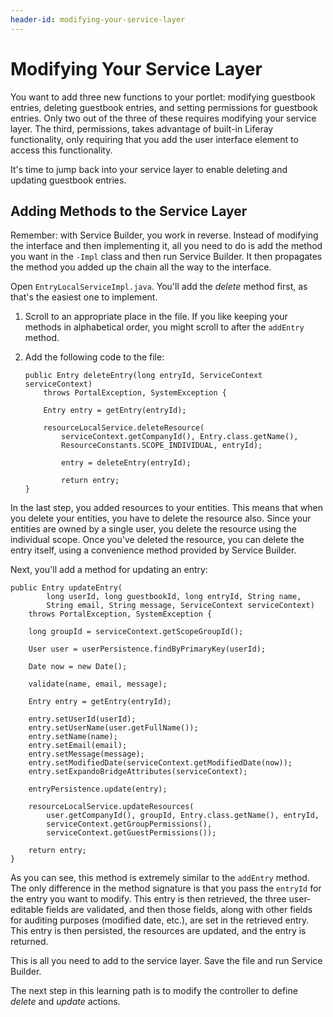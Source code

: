 ```yaml
---
header-id: modifying-your-service-layer
---
```


# Modifying Your Service Layer

You want to add three new functions to your portlet: modifying guestbook
entries, deleting guestbook entries, and setting permissions for guestbook
entries. Only two out of the three of these requires modifying your service
layer. The third, permissions, takes advantage of built-in Liferay
functionality, only requiring that you add the user interface element to access
this functionality. 

It's time to jump back into your service layer to enable deleting and updating
guestbook entries. 

## Adding Methods to the Service Layer

Remember: with Service Builder, you work in reverse. Instead of modifying the
interface and then implementing it, all you need to do is add the method you
want in the `-Impl` class and then run Service Builder. It then propagates the
method you added up the chain all the way to the interface. 

Open `EntryLocalServiceImpl.java`. You'll add the *delete* method first, as
that's the easiest one to implement. 

1.  Scroll to an appropriate place in the file. If you like keeping your methods
    in alphabetical order, you might scroll to after the `addEntry` method.

2.  Add the following code to the file: 

        public Entry deleteEntry(long entryId, ServiceContext serviceContext)
            throws PortalException, SystemException {

            Entry entry = getEntry(entryId);

            resourceLocalService.deleteResource(
                serviceContext.getCompanyId(), Entry.class.getName(),
                ResourceConstants.SCOPE_INDIVIDUAL, entryId);

                entry = deleteEntry(entryId);

                return entry;
        }

In the last step, you added resources to your entities. This means that when you
delete your entities, you have to delete the resource also. Since your entities
are owned by a single user, you delete the resource using the individual scope.
Once you've deleted the resource, you can delete the entry itself, using a
convenience method provided by Service Builder. 

Next, you'll add a method for updating an entry: 

    public Entry updateEntry(
            long userId, long guestbookId, long entryId, String name,
            String email, String message, ServiceContext serviceContext)
        throws PortalException, SystemException {

        long groupId = serviceContext.getScopeGroupId();

        User user = userPersistence.findByPrimaryKey(userId);

        Date now = new Date();

        validate(name, email, message);

        Entry entry = getEntry(entryId);

        entry.setUserId(userId);
        entry.setUserName(user.getFullName());
        entry.setName(name);
        entry.setEmail(email);
        entry.setMessage(message);
        entry.setModifiedDate(serviceContext.getModifiedDate(now));
        entry.setExpandoBridgeAttributes(serviceContext);

        entryPersistence.update(entry);

        resourceLocalService.updateResources(
            user.getCompanyId(), groupId, Entry.class.getName(), entryId,
            serviceContext.getGroupPermissions(),
            serviceContext.getGuestPermissions());

		return entry;
	}

As you can see, this method is extremely similar to the `addEntry` method. The
only difference in the method signature is that you pass the `entryId` for the
entry you want to modify. This entry is then retrieved, the three user-editable
fields are validated, and then those fields, along with other fields for
auditing purposes (modified date, etc.), are set in the retrieved entry. This
entry is then persisted, the resources are updated, and the entry is returned. 

This is all you need to add to the service layer. Save the file and run Service
Builder. 

The next step in this learning path is to modify the controller to define
*delete* and *update* actions. 


